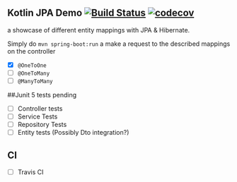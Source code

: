 Kotlin JPA Demo 
[![Build Status](https://travis-ci.org/anyulled/kotlin_spring-boot_jpa.svg?branch=master)](https://travis-ci.org/anyulled/kotlin_spring-boo)
[![codecov](https://codecov.io/gh/anyulled/kotlin_spring-boot_jpa/branch/master/graph/badge.svg)](https://codecov.io/gh/anyulled/kotlin_spring-boot_jpa)
---

a showcase of different entity mappings with JPA & Hibernate.

Simply do `mvn spring-boot:run` a make a request to the described mappings on the controller

- [x] `@OneToOne`
- [ ] `@OneToMany`
- [ ] `@ManyToMany`

##Junit 5 tests pending
- [ ] Controller tests
- [ ] Service Tests
- [ ] Repository Tests
- [ ] Entity tests (Possibly Dto integration?)

## CI

- [ ] Travis CI